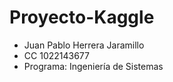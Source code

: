 # Proyecto-Kaggle
- Juan Pablo Herrera Jaramillo 
- CC 1022143677
- Programa: Ingeniería de Sistemas

